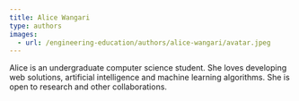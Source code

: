 ```yaml
---
title: Alice Wangari
type: authors
images:
  - url: /engineering-education/authors/alice-wangari/avatar.jpeg 
---
```

Alice is an undergraduate computer science student. She loves developing web solutions, artificial intelligence and machine learning algorithms. She is open to research and other collaborations.

